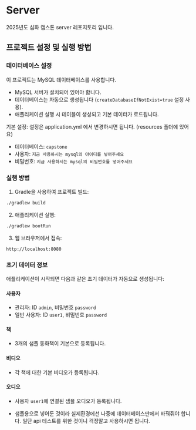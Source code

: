 # Server
2025년도 심화 캡스톤 server 레포지토리 입니다.

## 프로젝트 설정 및 실행 방법

### 데이터베이스 설정

이 프로젝트는 MySQL 데이터베이스를 사용합니다.

- MySQL 서버가 설치되어 있어야 합니다.
- 데이터베이스는 자동으로 생성됩니다 (`createDatabaseIfNotExist=true` 설정 사용).
- 애플리케이션 실행 시 테이블이 생성되고 기본 데이터가 로드됩니다.

기본 설정: 설정은 application.yml 에서 변경하시면 됩니다. (resources 폴더에 있어요)
- 데이터베이스: `capstone`
- 사용자: `지금 사용하시는 mysql의 아이디를 넣어주세요`
- 비밀번호: `지금 사용하시는 mysql의 비밀번호를 넣어주세요`

### 실행 방법

1. Gradle을 사용하여 프로젝트 빌드:
```bash
./gradlew build
```

2. 애플리케이션 실행:
```bash
./gradlew bootRun
```

3. 웹 브라우저에서 접속:
```
http://localhost:8080
```

### 초기 데이터 정보

애플리케이션이 시작되면 다음과 같은 초기 데이터가 자동으로 생성됩니다:

#### 사용자
- 관리자: ID `admin`, 비밀번호 `password`
- 일반 사용자: ID `user1`, 비밀번호 `password`

#### 책
- 3개의 샘플 동화책이 기본으로 등록됩니다.

#### 비디오
- 각 책에 대한 기본 비디오가 등록됩니다.

#### 오디오
- 사용자 `user1`에 연결된 샘플 오디오가 등록됩니다.

- 샘플용으로 넣어둔 것이라 실제환경에선 나중에 데이터베이스딴에서 바꿔줘야 합니다. 일단 api 테스트를 위한 것이니 걱정말고 사용하시면 됩니다.
